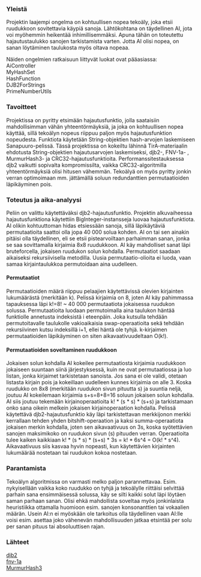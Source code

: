 ### Yleistä

Projektin laajempi ongelma on kohtuullisen nopea tekoäly, joka etsii ruudukkoon sovitettavia käypiä sanoja. Lähtökohtana on täydellinen AI, jota voi myöhemmin heikentää inhimillisemmäksi. Apuna tähän on toteutettu hajautustaulukko sanojen tarkistamista varten. Jotta AI olisi nopea, on sanan löytäminen taulukosta myös oltava nopeaa.

Näiden ongelmien ratkaisuun liittyvät luokat ovat pääasiassa:  
AiController  
MyHashSet  
HashFunction  
DJB2ForStrings  
PrimeNumberUtils  

### Tavoitteet

Projektissa on pyritty etsimään hajautusfunktio, jolla saataisiin mahdollisimman vähän yhteentörmäyksiä, ja joka on kohtuullisen nopea käyttää, sillä tekoälyn nopeus riippuu paljon myös hajautusfunktion nopeudesta. Funktiota käytetään String-objektien hash-arvojen laskemiseen Sanapuuro-pelissä. Tässä projektissa on kokeiltu lähinnä TirA-materiaalin ehdotusta String-objektien hajautusarvojen laskemiseksi, djb2-, FNV-1a- , MurmurHash3- ja CRC32-hajautusfunktioita. Performanssitestauksessa djb2 vaikutti sopivalta kompromissilta, vaikka CRC32-algoritmilla yhteentörmäyksiä olisi hitusen vähemmän. Tekoälyä on myös pyritty jonkin verran optimoimaan mm. jättämällä soluun redundanttien permutaatioiden läpikäyminen pois.


### Toteutus ja aika-analyysi

Peliin on valittu käytettäväksi djb2-hajautusfunktio. Projektin alkuvaiheessa hajautusfunktiona käytettiin BigInteger-instansseja luovaa hajautusfunktiota. AI olikin kohtuuttoman hidas etsiessään sanoja, sillä läpikäytäviä permutaatioita saattoi olla jopa 40 000 solua kohden. AI on tai sen ainakin pitäisi olla täydellinen, eli se etsii pistearvoiltaan parhaimman sanan, jonka se saa sovittamalla kirjaimia 8x8 ruudukkoon. AI käy mahdolliset sanat läpi bruteforcella, jokaisen ruudukon solun kohdalla. Permutaatiot saadaan aikaiseksi rekursiivisella metodilla. Uusia permutaatio-olioita ei luoda, vaan samaa kirjaintaulukkoa permutoidaan aina uudelleen.

#### Permutaatiot

Permutaatioiden määrä riippuu pelaajien käytettävissä olevien kirjainten lukumäärästä (merkitään k). Pelissä kirjaimia on 8, joten AI käy pahimmassa tapauksessa läpi k!=8! ~ 40 000 permutaatiota jokaisessa ruudukon solussa. Permutaatioita luodaan permutoimalla aina taulukon häntää funktiolle annetusta indeksistä i eteenpäin. Joka kutsulla tehdään permutoitavalle taulukolle vakioaikaisia swap-operaatioita sekä tehdään rekursiivinen kutsu indeksillä i+1, ellei häntä ole tyhjä. k-kirjaimen permutaatioiden läpikäyminen on siten aikavaativuudeltaan O(k!). 

#### Permutaatioiden soveltaminen ruudukkoon

Jokaisen solun kohdalla AI kokeilee permutaatiosta kirjaimia ruudukkoon jokaiseen suuntaan siinä järjestyksessä, kuin ne ovat permutaatiossa ja luo listan, jonka kirjaimet tarkistetaan sanoista. Jos sana ei ole validi, otetaan listasta kirjain pois ja kokeillaan uudelleen kunnes kirjaimia on alle 3. Koska ruudukko on 8x8 (merkitään ruudukon sivun pituutta s) ja suuntia neljä, joutuu AI kokeilemaan kirjaimia s+s=8+8=16 soluun jokaisen solun kohdalla. AI siis joutuu tekemään kirjainoperaatioita k! * (s * s) * (s+s) ja tarkistamaan onko sana oikein melkein jokaisen kirjainoperaation kohdalla. Pelissä käytettävä djb2-hajautusfunktio käy läpi tarkistettavan merkkijonon merkki kerrallaan tehden yhden bitshift-operaation ja kaksi summa-operaatiota jokaisen merkin kohdalla, joten sen aikavaativuus on 3s, koska syötettävien sanojen maksimikoko on ruudukon sivun (s) pituuden verran. Operaatioita tulee kaiken kaikkiaan k! * (s * s) * (s+s) * 3s = k! * 6s^4 = O(k! * s^4). Aikavaativuus siis kasvaa hyvin nopeasti, kun käytettävien kirjainten lukumäärää nostetaan tai ruudukon kokoa nostetaan.

### Parantamista
Tekoälyn algoritmissa on varmasti melko paljon parannettavaa. Esim. nykyisellään vaikka koko ruudukko on tyhjä ja tekoälylle riittäisi selvittää parhain sana ensimmäisessä solussa, käy se silti kaikki solut läpi löytäen saman parhaan sanan. Olisi ehkä mahdollista soveltaa myös jonkinlaista heuristiikka ottamalla huomioon esim. sanojen konsonanttien tai vokaalien määrän. Usein AI:n ei myöskään ole tarkoitus olla täydellinen vaan AI:lle voisi esim. asettaa joko vähenevän mahdollisuuden jatkaa etsintää per solu per sanan pituus tai absoluuttisen rajan.

### Lähteet
[djb2](http://www.cse.yorku.ca/~oz/hash.html "djb2")  
[fnv-1a](http://www.isthe.com/chongo/tech/comp/fnv/ "fnv-1a")  
[MurmurHash3](https://code.google.com/p/smhasher/wiki/MurmurHash3 "murmurhash3")


